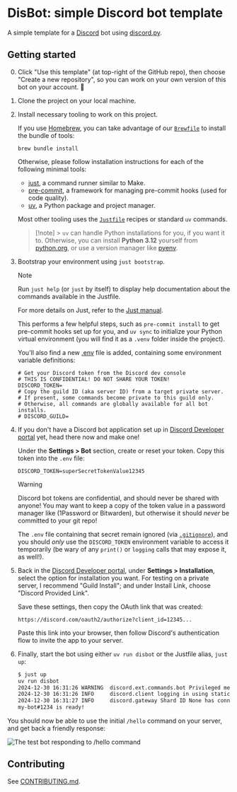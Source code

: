 # DisBot: simple Discord bot template

A simple template for a [Discord](https://discord.com/) bot using [discord.py](https://discordpy.readthedocs.io/en/stable/).

## Getting started

0. Click "Use this template" (at top-right of the GitHub repo), then choose "Create a new repository",
   so you can work on your own version of this bot on your account. 🙂

1. Clone the project on your local machine.

2. Install necessary tooling to work on this project.

   If you use [Homebrew](https://brew.sh/),
   you can take advantage of our [`Brewfile`](Brewfile)
   to install the bundle of tools:

   ```shell
   brew bundle install
   ```

   Otherwise, please follow installation instructions for each of the following minimal tools:

   - [just](https://just.systems/), a command runner similar to Make.
   - [pre-commit](https://pre-commit.com/), a framework for managing pre-commit hooks (used for code quality).
   - [uv](https://docs.astral.sh/uv/), a Python package and project manager.

   Most other tooling uses the [`Justfile`](Justfile) recipes or standard `uv` commands.

   > [!note] > `uv` can handle Python installations for you, if you want it to.
   > Otherwise, you can install **Python 3.12** yourself from [python.org](https://python.org/downloads),
   > or use a version manager like [pyenv](https://github.com/pyenv/pyenv).

3. Bootstrap your environment using `just bootstrap`.

   > [!note]
   > Run `just help` (or `just` by itself) to display help documentation about the commands available in the Justfile.
   >
   > For more details on Just, refer to the [Just manual](https://just.systems/man/en/).

   This performs a few helpful steps, such as `pre-commit install` to get pre-commit hooks set up for you,
   and `uv sync` to initialize your Python virtual environment
   (you will find it as a `.venv` folder inside the project).

   You'll also find a new [.env](.env) file is added, containing some environment variable definitions:

   ```
   # Get your Discord token from the Discord dev console
   # THIS IS CONFIDENTIAL! DO NOT SHARE YOUR TOKEN!
   DISCORD_TOKEN=
   # Copy the guild ID (aka server ID) from a target private server.
   # If present, some commands become private to this guild only.
   # Otherwise, all commands are globally available for all bot installs.
   # DISCORD_GUILD=
   ```

4. If you don't have a Discord bot application set up in
   [Discord Developer portal](https://discord.com/developers/applications) yet,
   head there now and make one!

   Under the **Settings > Bot** section, create or reset your token. Copy this token into the `.env` file:

   ```
   DISCORD_TOKEN=superSecretTokenValue12345
   ```

   > [!warning]
   > Discord bot tokens are confidential, and should never be shared with anyone!
   > You may want to keep a copy of the token value in a password manager like (1Password or Bitwarden),
   > but otherwise it should _never_ be committed to your git repo!
   >
   > The `.env` file containing that secret remain ignored (via [`.gitignore`](.gitignore)),
   > and you should _only_ use the `DISCORD_TOKEN` environment variable to access it temporarily
   > (be wary of any `print()` or `logging` calls that may expose it, as well!).

5. Back in the [Discord Developer portal](https://discord.com/developers/applications),
   under **Settings > Installation**, select the option for installation you want.
   For testing on a private server, I recommend "Guild Install";
   and under Install Link, choose "Discord Provided Link".

   Save these settings, then copy the OAuth link that was created:

   ```
   https://discord.com/oauth2/authorize?client_id=12345...
   ```

   Paste this link into your browser, then follow Discord's authentication flow to invite the app to your server.

6. Finally, start the bot using either `uv run disbot` or the Justfile alias, `just up`:

   ```sh
   $ just up
   uv run disbot
   2024-12-30 16:31:26 WARNING  discord.ext.commands.bot Privileged message content intent is missing, commands may not work as expected.
   2024-12-30 16:31:26 INFO     discord.client logging in using static token
   2024-12-30 16:31:27 INFO     discord.gateway Shard ID None has connected to Gateway (Session ID: ...).
   my-bot#1234 is ready!
   ```

You should now be able to use the initial `/hello` command on your server, and get back a friendly response:

![The test bot responding to /hello command](docs/imgs/example-disbot-hello.png)

## Contributing

See [CONTRIBUTING.md](CONTRIBUTING.md).
